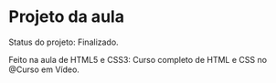 <h1> Projeto da aula</h1>

<p> Status do projeto: Finalizado.</p>
<p> Feito na aula de HTML5 e CSS3: Curso completo de HTML e CSS no @Curso em Vídeo.</p>


